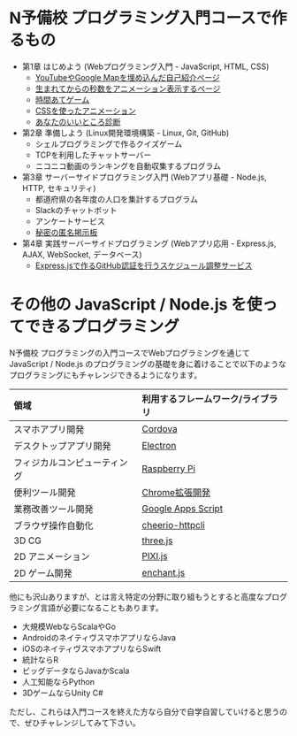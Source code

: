 # N予備校 プログラミング入門コースで作るもの

- 第1章 はじめよう (Webプログラミング入門 - JavaScript, HTML, CSS)
  - [YouTubeやGoogle Mapを埋め込んだ自己紹介ページ](https://progedu.github.io/intro-sample/self-introduction.html)
  - [生まれてからの秒数をアニメーション表示するページ](https://progedu.github.io/intro-sample/js-function.html)
  - [時間あてゲーム](https://progedu.github.io/intro-sample/js-object.html)
  - [CSSを使ったアニメーション](https://progedu.github.io/intro-sample/css-programming.html)
  - [あなたのいいところ診断](https://progedu.github.io/intro-sample/assessment.html)
- 第2章 準備しよう (Linux開発環境構築 - Linux, Git, GitHub)
  - シェルプログラミングで作るクイズゲーム
  - TCPを利用したチャットサーバー
  - ニコニコ動画のランキングを自動収集するプログラム
- 第3章 サーバーサイドプログラミング入門 (Webアプリ基礎 - Node.js, HTTP, セキュリティ)
  - 都道府県の各年度の人口を集計するプログラム
  - Slackのチャットボット
  - アンケートサービス
  - [秘密の匿名掲示板](https://gentle-ridge-47938.herokuapp.com/posts)
- 第4章 実践サーバーサイドプログラミング (Webアプリ応用 - Express.js, AJAX, WebSocket, データベース)
  - [Express.jsで作るGitHub認証を行うスケジュール調整サービス](https://quiet-inlet-37697.herokuapp.com/)

# その他の JavaScript / Node.js を使ってできるプログラミング

N予備校 プログラミングの入門コースでWebプログラミングを通じて JavaScript / Node.js のプログラミングの基礎を身に着けることで以下のようなプログラミングにもチャレンジできるようになります。

| 領域 | 利用するフレームワーク/ライブラリ |
|:---- |:---- |
| スマホアプリ開発 | [Cordova](https://cordova.apache.org/) |
| デスクトップアプリ開発 | [Electron](https://electron.atom.io/) |
| フィジカルコンピューティング | [Raspberry Pi](https://www.raspberrypi.org/) |
| 便利ツール開発 | [Chrome拡張開発](https://developer.chrome.com/extensions/getstarted) | 
| 業務改善ツール開発 | [Google Apps Script](https://developers.google.com/apps-script/) | 
| ブラウザ操作自動化 | [cheerio-httpcli](https://www.npmjs.com/package/cheerio-httpcli) | 
| 3D CG | [three.js](https://threejs.org/) |
| 2D アニメーション | [PIXI.js](http://www.pixijs.com/) |
| 2D ゲーム開発 | [enchant.js](http://enchantjs.com/ja/) |

他にも沢山ありますが、とは言え特定の分野に取り組もうとすると高度なプログラミング言語が必要になることもあります。

- 大規模WebならScalaやGo
- AndroidのネイティヴスマホアプリならJava
- iOSのネイティヴスマホアプリならSwift
- 統計ならR
- ビッグデータならJavaかScala
- 人工知能ならPython
- 3DゲームならUnity C#

ただし、これらは入門コースを終えた方なら自分で自学自習していけると思うので、ぜひチャレンジしてみて下さい。
